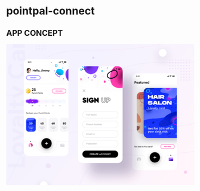 # pointpal-connect

## APP CONCEPT

![pointpal-connect](https://github.com/DickensJuma/pointpal-connect/blob/main/backend/assets/pointpal%20concept.png?raw=true)
